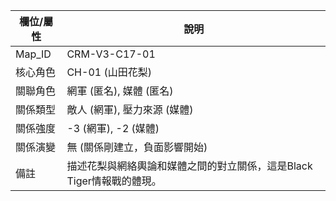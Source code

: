 | 欄位/屬性 | 說明 |
|---|---|
| Map_ID | CRM-V3-C17-01 |
| 核心角色 | CH-01 (山田花梨) |
| 關聯角色 | 網軍 (匿名), 媒體 (匿名) |
| 關係類型 | 敵人 (網軍), 壓力來源 (媒體) |
| 關係強度 | -3 (網軍), -2 (媒體) |
| 關係演變 | 無 (關係剛建立，負面影響開始) |
| 備註 | 描述花梨與網絡輿論和媒體之間的對立關係，這是Black Tiger情報戰的體現。

